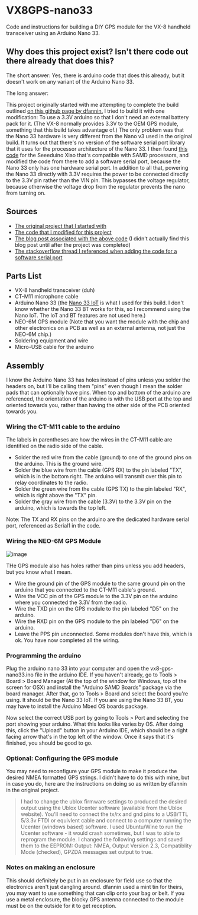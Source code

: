 # VX8GPS-nano33
Code and instructions for building a DIY GPS module for the VX-8 handheld transceiver using an Arduino Nano 33.

## Why does this project exist? Isn't there code out there already that does this?

The short answer: Yes, there is arduino code that does this already, but it doesn't work on any variant of the Arduino Nano 33. 

The long answer: 

This project originally started with me attempting to complete the build outlined [on this github page by dfannin.](https://github.com/dfannin/arduino-vx8r-gps) I tried to build it with one modification: To use a 3.3V arduino so that I don't need an external battery pack for it. (The VX-8 normally provides 3.3V to the OEM GPS module, something that this build takes advantage of.) The only problem was that the Nano 33 hardware is very different from the Nano v3 used in the original build. It turns out that there's no version of the software serial port library that it uses for the processor architecture of the Nano 33. I then found [this code](https://github.com/WaterstarRunner/VX8GPS-Xiao) for the Seeeduino Xiao that's compatible with SAMD processors, and modified the code from there to add a software serial port, because the Nano 33 only has one hardware serial port. In addition to all that, powering the Nano 33 directly with 3.3V requires the power to be connected directly to the 3.3V pin rather than the VIN pin. This bypasses the voltage regulator, because otherwise the voltage drop from the regulator prevents the nano from turning on. 

## Sources

- [The original project that I started with](https://github.com/dfannin/arduino-vx8r-gps)
- [The code that I modified for this project](https://github.com/WaterstarRunner/VX8GPS-Xiao)
- [The blog post associated with the above code](https://blog.waterstar.run/2021/03/a-simplified-vx-8dr-gps-design.html) (I didn't actually find this blog post until after the project was completed)
- [The stackoverflow thread I referenced when adding the code for a software serial port](https://stackoverflow.com/questions/57175348/softwareserial-for-arduino-nano-33-iot)

## Parts List

  - VX-8 handheld transceiver (duh) 
  - CT-M11 microphone cable
  - Arduino Nano 33 (the [Nano 33 IoT](https://store.arduino.cc/products/arduino-nano-33-iot) is what I used for this build. I don't know whether the Nano 33 BT works for this, so I recommend using the Nano IoT. The IoT and BT features are not used here.)
  - NEO-6M GPS module (Note that you want the module with the chip and other electronics on a PCB as well as an external antenna, not just the NEO-6M chip.)
  - Soldering equipment and wire
  - Micro-USB cable for the arduino

## Assembly
I know the Arduino Nano 33 has holes instead of pins unless you solder the headers on, but I'll be calling them "pins" even though I mean the solder pads that can optionally have pins. When top and bottom of the arduino are referenced, the orientation of the arduino is with the USB port at the top and oriented towards you, rather than having the other side of the PCB oriented towards you.
### Wiring the CT-M11 cable to the arduino
The labels in parentheses are how the wires in the CT-M11 cable are identified on the radio side of the cable.
- Solder the red wire from the cable (ground) to one of the ground pins on the arduino. This is the ground wire. 
- Solder the blue wire from the cable (GPS RX) to the pin labeled "TX", which is in the bottom right. The arduino will transmit over this pin to relay coordinates to the radio. 
- Solder the green wire from the cable (GPS TX) to the pin labeled "RX", which is right above the "TX" pin. 
- Solder the gray wire from the cable (3.3V) to the 3.3V pin on the arduino, which is towards the top left. 

Note: The TX and RX pins on the arduino are the dedicated hardware serial port, referenced as Serial1 in the code. 

### Wiring the NEO-6M GPS Module
![image](https://user-images.githubusercontent.com/63484662/132972902-0a9080c7-313a-459b-a84a-74c99b84dade.png)

THe GPS module also has holes rather than pins unless you add headers, but you know what I mean.
- Wire the ground pin of the GPS module to the same ground pin on the arduino that you connected to the CT-M11 cable's ground. 
- Wire the VCC pin of the GPS module to the 3.3V pin on the arduino where you connected the 3.3V from the radio. 
- Wire the TXD pin on the GPS module to the pin labeled "D5" on the arduino.
- Wire the RXD pin on the GPS module to the pin labeled "D6" on the arduino.
- Leave the PPS pin unconnected. Some modules don't have this, which is ok. 
You have now completed all the wiring. 

### Programming the arduino
Plug the arduino nano 33 into your computer and open the vx8-gps-nano33.ino file in the arduino IDE. If you haven't already, go to Tools > Board > Board Manager (At the top of the window for Windows, top of the screen for OSX) and install the "Arduino SAMD Boards" package via the board manager. After that, go to Tools > Board and select the board you're using. It should be the Nano 33 IoT. If you are using the Nano 33 BT, you may have to install the Arduino Mbed OS boards package. 

Now select the correct USB port by going to Tools > Port and selecting the port showing your arduino. What this looks like varies by OS. After doing this, click the "Upload" button in your Arduino IDE, which should be a right facing arrow that's in the top left of the window. Once it says that it's finished, you should be good to go. 

### Optional: Configuring the GPS module
You may need to reconfigure your GPS module to make it produce the desired NMEA formatted GPS strings. I didn't have to do this with mine, but in case you do, here are the instructions on doing so as written by dfannin in the original project. 
> I had to change the ublox firmware settings to produced the desired output using the Ublox Ucenter software (available from the Ublox website). You'll need to connect the tx/rx and gnd pins to a USB/TTL 5/3.3v FTDI or equivlent cable and connect to a computer running the Ucenter (windows based) software. I used Ubuntu/Wine to run the Ucenter software - it would crash sometimes, but I was to able to reprogram the module. I changed the following settings and saved them to the EEPROM: Output: NMEA, Output Version 2.3, Compatiblity Mode (checked), GPZDA messages set output to true.

### Notes on making an enclosure
This should definitely be put in an enclosure for field use so that the electronics aren't just dangling around. dfannin used a mint tin for theirs, you may want to use something that can clip onto your bag or belt. If you use a metal enclosure, the blocky GPS antenna connected to the module must be on the outside for it to get reception. 
